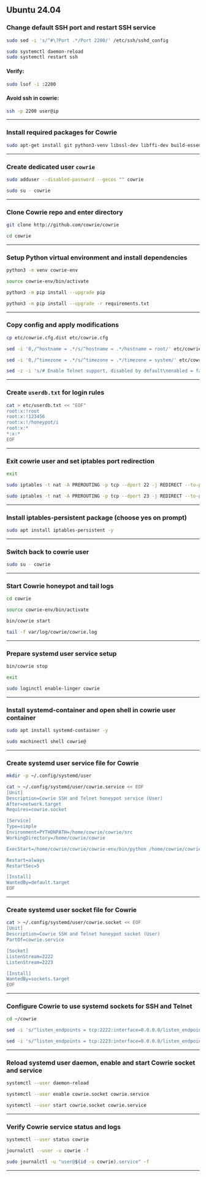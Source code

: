 Ubuntu 24.04
---

### Change default SSH port and restart SSH service

```bash
sudo sed -i 's/^#\?Port .*/Port 2200/' /etc/ssh/sshd_config
```

```bash
sudo systemctl daemon-reload
sudo systemctl restart ssh
```
#### Verify:
```bash
sudo lsof -i :2200
```
#### Avoid ssh in cowrie:
```bash
ssh -p 2200 user@ip
```

---

### Install required packages for Cowrie

```bash
sudo apt-get install git python3-venv libssl-dev libffi-dev build-essential libpython3-dev python3-minimal authbind -y
```

---

### Create dedicated user `cowrie`

```bash
sudo adduser --disabled-password --gecos "" cowrie
```

```bash
sudo su - cowrie
```

---

### Clone Cowrie repo and enter directory

```bash
git clone http://github.com/cowrie/cowrie
```

```bash
cd cowrie
```

---

### Setup Python virtual environment and install dependencies

```bash
python3 -m venv cowrie-env
```

```bash
source cowrie-env/bin/activate
```

```bash
python3 -m pip install --upgrade pip
```

```bash
python3 -m pip install --upgrade -r requirements.txt
```

---

### Copy config and apply modifications

```bash
cp etc/cowrie.cfg.dist etc/cowrie.cfg
```

```bash
sed -i '0,/^hostname = .*/s/^hostname = .*/hostname = root/' etc/cowrie.cfg
```

```bash
sed -i '0,/^timezone = .*/s/^timezone = .*/timezone = system/' etc/cowrie.cfg
```

```bash
sed -z -i 's/# Enable Telnet support, disabled by default\nenabled = false/enabled = true/' etc/cowrie.cfg
```

---

### Create `userdb.txt` for login rules

```bash
cat > etc/userdb.txt << "EOF"
root:x:!root
root:x:!123456
root:x:!/honeypot/i
root:x:*
*:x:*
EOF
```

---

### Exit cowrie user and set iptables port redirection

```bash
exit
```

```bash
sudo iptables -t nat -A PREROUTING -p tcp --dport 22 -j REDIRECT --to-port 2222
```

```bash
sudo iptables -t nat -A PREROUTING -p tcp --dport 23 -j REDIRECT --to-port 2223
```

---

### Install iptables-persistent package (choose yes on prompt)

```bash
sudo apt install iptables-persistent -y
```

---

### Switch back to cowrie user

```bash
sudo su - cowrie
```

---

### Start Cowrie honeypot and tail logs

```bash
cd cowrie
```

```bash
source cowrie-env/bin/activate
```

```bash
bin/cowrie start
```

```bash
tail -f var/log/cowrie/cowrie.log
```

---

### Prepare systemd user service setup

```bash
bin/cowrie stop
```

```bash
exit
```

```bash
sudo loginctl enable-linger cowrie
```

---

### Install systemd-container and open shell in cowrie user container

```bash
sudo apt install systemd-container -y
```

```bash
sudo machinectl shell cowrie@
```

---

### Create systemd user service file for Cowrie

```bash
mkdir -p ~/.config/systemd/user
```

```bash
cat > ~/.config/systemd/user/cowrie.service << EOF
[Unit]
Description=Cowrie SSH and Telnet honeypot service (User)
After=network.target
Requires=cowrie.socket

[Service]
Type=simple
Environment=PYTHONPATH=/home/cowrie/cowrie/src
WorkingDirectory=/home/cowrie/cowrie

ExecStart=/home/cowrie/cowrie/cowrie-env/bin/python /home/cowrie/cowrie/cowrie-env/bin/twistd --umask 0022 --nodaemon --pidfile= -l - cowrie

Restart=always
RestartSec=5

[Install]
WantedBy=default.target
EOF
```

---

### Create systemd user socket file for Cowrie

```bash
cat > ~/.config/systemd/user/cowrie.socket << EOF
[Unit]
Description=Cowrie SSH and Telnet honeypot socket (User)
PartOf=cowrie.service

[Socket]
ListenStream=2222
ListenStream=2223

[Install]
WantedBy=sockets.target
EOF
```

---

### Configure Cowrie to use systemd sockets for SSH and Telnet

```bash
cd ~/cowrie
```

```bash
sed -i 's/^listen_endpoints = tcp:2222:interface=0.0.0.0/listen_endpoints = systemd:domain=INET6:index=0/' etc/cowrie.cfg
```

```bash
sed -i 's/^listen_endpoints = tcp:2223:interface=0.0.0.0/listen_endpoints = systemd:domain=INET6:index=1/' etc/cowrie.cfg
```

---

### Reload systemd user daemon, enable and start Cowrie socket and service

```bash
systemctl --user daemon-reload
```

```bash
systemctl --user enable cowrie.socket cowrie.service
```

```bash
systemctl --user start cowrie.socket cowrie.service
```

---

### Verify Cowrie service status and logs

```bash
systemctl --user status cowrie
```

```bash
journalctl --user -u cowrie -f
```

```bash
sudo journalctl -u "user@$(id -u cowrie).service" -f
```

---

